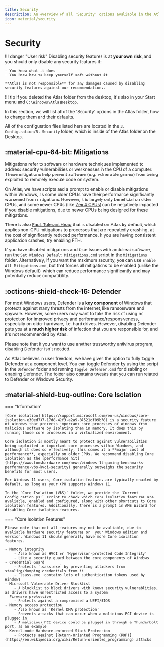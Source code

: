```yaml
---
title: Security
description: An overview of all 'Security' options avaliable in the AtlasOS playbook
icon: material/security
---
```

# Security

!!! danger "User risk"
    Disabling security features is at **your own risk**, and you should only disable any security features if:

    - You know what it does
    - You know how to keep yourself safe without it

    **Atlas is not responsible** for any damages caused by disabling security features against our recommendations.

!!! tip
    If you deleted the Atlas folder from the desktop, it's also in your Start menu and `C:\Windows\AtlasDesktop`.

In this section, we will list all of the 'Security' options in the Atlas folder, how to change them and their defaults.

All of the configuration files listed here are located in the `3. Configuration/5. Security` folder, which is inside of the Atlas folder on the Desktop.

## :material-cpu-64-bit: Mitigations

Mitigations refer to software or hardware techniques implemented to address security vulnerabilities or weaknesses in the CPU of a computer. These mitigations help prevent software (e.g. vulnerable games) from being exploited to remotely execute code on system.

On Atlas, we have scripts and a prompt to enable or disable mitigations within Windows, as some older CPUs have their performance significantly worsened from mitigations. However, it is largely only beneficial on older CPUs, and some newer CPUs (like [Zen 4 CPUs](https://www.phoronix.com/news/AMD-Zen-4-Mitigations-Off)) can be negatively impacted if you disable mitigations, due to newer CPUs being designed for these mitigations.

There is also [Fault Tolerant Heap](https://learn.microsoft.com/en-us/windows/win32/win7appqual/fault-tolerant-heap "Microsoft FTH documentation") that is disabled on Atlas by default, which applies non-CPU mitigations to processes that are repeatedly crashing, at the cost of significantly reduced performance. If you are having consistent application crashes, try enabling FTH.

If you have disabled mitigations and face issues with anticheat software, run the `Set Windows Default Mitigations.cmd` script in the `Mitigations` folder. Alternatively, if you want the maximum security, you can use `Enable All Mitigations.cmd`, but that forces all mitigations to be enabled (unlike the Windows default), which can reduce performance significantly and may potentially reduce compatibility.

## :octicons-shield-check-16: Defender

For most Windows users, Defender is a **key component** of Windows that protects against many threats from the internet, like ransomware and spyware. However, some users may want to take the risk of using no protection for improved privacy and performance/responsiveness, especially on older hardware, i.e. hard drives. However, disabling Defender puts you at a **much higher risk** of infection that you are responsible for, and it's not recommended by Atlas.

Please note that if you want to use another trustworthy antivirus program, disabling Defender isn't needed.

As Atlas believes in user freedom, we have given the option to fully toggle Defender at a component level. You can toggle Defender by using the script in the `Defender` folder and running `Toggle Defender.cmd` for disabling or enabling Defender. The folder also contains tweaks that you can run related to Defender or Windows Security.

## :material-shield-bug-outline: Core Isolation

=== "Information"

    [Core isolation](https://support.microsoft.com/en-us/windows/core-isolation-e30ed737-17d8-42f3-a2a9-87521df09b78) is a security feature of Windows that protects important core processes of Windows from malicious software by isolating them in memory. It does this by running those core processes in a virtualized environment.

    Core isolation is mostly meant to protect against vulnerabilities being exploited in important core processes within Windows, and although it does so effectively, this comes at a **major cost of performance**, especially on older CPUs. We recommend disabling Core isolation as the [performance hit](https://www.tomshardware.com/news/windows-11-gaming-benchmarks-performance-vbs-hvci-security) generally outweighs the security benefits for most users.

    For Windows 11 users, Core isolation features are typically enabled by default, as long as your CPU supports Windows 11.

    In the `Core Isolation (VBS)` folder, we provide the `Current Configuration.ps1` script to check which Core isolation features are avaliable, enabled and configured, along with other shortcuts to Core isolation features. Additionally, there is a prompt in AME Wizard for disabling Core isolation features.

=== "Core Isolation Features"

    Please note that not all features may not be avaliable, due to avaliable hardware security features or  your Windows edition and version. Windows 11 should generally have more Core isolation features.

    - Memory integrity
        - Also known as HVCI or 'Hypervisor-protected Code Integrity'
        - Like a security guard between the core components of Windows
    - Credential Guard
        - Protects `lsass.exe` by preventing attackers from stealing/dumping credentials from it
        - `lsass.exe` contains lots of authentication tokens used by Windows
    - Microsoft Vulnerable Driver Blocklist
        - A blocklist to block drivers with known security vulnerablities, as drivers have unrestricted access to a system
    - Firmware protection
        - Protects against a compromised a UEFI/BIOS
    - Memory access protection
        - Also known as 'Kernel DMA protection'
        - Prevents attacks that can occur when a malicious PCI device is plugged in
        - A malicious PCI device could be plugged in through a Thunderbolt port, as an example
    - Kernel-mode Hardware-enforced Stack Protection
        - Protects against [Return-Oriented Programming (ROP)](https://en.wikipedia.org/wiki/Return-oriented_programming) attacks
